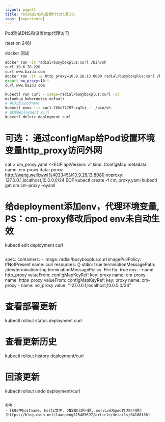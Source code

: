 ```yaml
---
layout: pagelt
title: Pod测试DNS和设置http代理访问
tags: [experience]
---
```


Pod测试DNS和设置http代理访问

(test on 246)

docker 测试
```bash
docker run -it radial/busyboxplus:curl /bin/sh
curl 10.6.78.228
curl www.baidu.com
docker run -it -e http_proxy=10.9.26.13:8080 radial/busyboxplus:curl /bin/sh
export no_proxy=10.*
curl www.baidu.com
```

```bash
kubectl run curl --image=radial/busyboxplus:curl -it
nslookup kubernetes.default
# 再次进入podname
kubectl exec -it curl-785c77797-xq7cz -- /bin/sh
# 删除deployment curl
kubectl delete deployment curl
```

# 可选： 通过configMap给Pod设置环境变量http_proxy访问外网
cat > cm_proxy.yaml <<EOF
apiVersion: v1
kind: ConfigMap
metadata:
  name: cm-proxy
data:
  proxy: http://wang.weili:wwl%403345@10.9.26.13:8080
  noproxy: 127.0.0.1,localhost,10.0.0.0/24
EOF
kubectl create -f cm_proxy.yaml
kubectl get cm cm-proxy -oyaml
# 给deployment添加env，代理环境变量, PS：cm-proxy修改后pod env未自动生效
kubectl edit deployment curl
##
spec:
      containers:
      - image: radial/busyboxplus:curl
        imagePullPolicy: IfNotPresent
        name: curl
        resources: {}
        stdin: true
        terminationMessagePath: /dev/termination-log
        terminationMessagePolicy: File
        tty: true
        env:
        - name: http_proxy
          valueFrom:
            configMapKeyRef:
              key: proxy
              name: cm-proxy
        - name: https_proxy
          valueFrom:
            configMapKeyRef:
              key: proxy
              name: cm-proxy
        - name: no_proxy
          value: "127.0.0.1,localhost,10.0.0.0/24"
# 查看部署更新
kubectl rollout status deployment curl
# 查看更新历史
kubectl rollout history deployment/curl
# 回滚更新
kubectl rollout undo deployment/curl
```

参考：
- [k8s中hostname, hosts文件, DNS和代理问题, service和pod的访问问题](https://blog.csdn.net/luanpeng825485697/article/details/84108166)